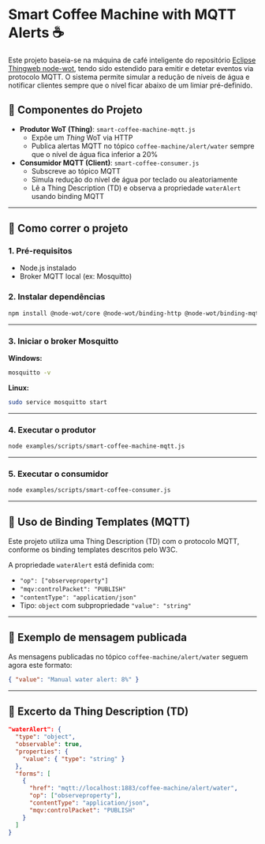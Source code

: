 # Smart Coffee Machine with MQTT Alerts ☕

Este projeto baseia-se na máquina de café inteligente do repositório [Eclipse Thingweb node-wot](https://github.com/eclipse-thingweb/node-wot), tendo sido estendido para emitir e detetar eventos via protocolo MQTT. O sistema permite simular a redução de níveis de água e notificar clientes sempre que o nível ficar abaixo de um limiar pré-definido.

## 🧩 Componentes do Projeto

-   **Produtor WoT (Thing)**: `smart-coffee-machine-mqtt.js`
    -   Expõe um _Thing_ WoT via HTTP
    -   Publica alertas MQTT no tópico `coffee-machine/alert/water` sempre que o nível de água fica inferior a 20%
-   **Consumidor MQTT (Client)**: `smart-coffee-consumer.js`
    -   Subscreve ao tópico MQTT
    -   Simula redução do nível de água por teclado ou aleatoriamente
    -   Lê a Thing Description (TD) e observa a propriedade `waterAlert` usando binding MQTT

---

## 🚀 Como correr o projeto

### 1. Pré-requisitos

-   Node.js instalado
-   Broker MQTT local (ex: Mosquitto)

### 2. Instalar dependências

```bash
npm install @node-wot/core @node-wot/binding-http @node-wot/binding-mqtt mqtt
```

---

### 3. Iniciar o broker Mosquitto

**Windows:**

```bash
mosquitto -v
```

**Linux:**

```bash
sudo service mosquitto start
```

---

### 4. Executar o produtor

```bash
node examples/scripts/smart-coffee-machine-mqtt.js
```

---

### 5. Executar o consumidor

```bash
node examples/scripts/smart-coffee-consumer.js
```

---

## 📘 Uso de Binding Templates (MQTT)

Este projeto utiliza uma Thing Description (TD) com o protocolo MQTT, conforme os binding templates descritos pelo W3C.

A propriedade `waterAlert` está definida com:

-   `"op": ["observeproperty"]`
-   `"mqv:controlPacket": "PUBLISH"`
-   `"contentType": "application/json"`
-   Tipo: `object` com subpropriedade `"value": "string"`

---

## 📡 Exemplo de mensagem publicada

As mensagens publicadas no tópico `coffee-machine/alert/water` seguem agora este formato:

```json
{ "value": "Manual water alert: 8%" }
```

---

## 🧾 Excerto da Thing Description (TD)

```json
"waterAlert": {
  "type": "object",
  "observable": true,
  "properties": {
    "value": { "type": "string" }
  },
  "forms": [
    {
      "href": "mqtt://localhost:1883/coffee-machine/alert/water",
      "op": ["observeproperty"],
      "contentType": "application/json",
      "mqv:controlPacket": "PUBLISH"
    }
  ]
}
```
